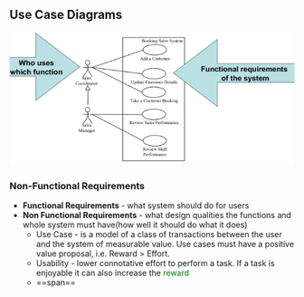 ## Use Case Diagrams
![](Images/UseCaseDiagram.png)
### Non-Functional Requirements
- **Functional Requirements** - what system should do for users
- **Non Functional Requirements** - what design qualities the functions and whole system must have(how well it should do what it does)
	- Use Case - is a model of a class of transactions between the user and the system of measurable value. Use cases must have a positive value proposal, i.e. Reward > Effort.
	- Usability - lower connotative effort to perform a task. If a task is enjoyable it can also increase the <span style="color:green">reward</span>
	- ==span==